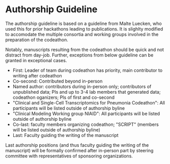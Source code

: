 # Authorship Guideline

The authorship guideline is based on a guideline from Malte Luecken, who used this for prior hackathons leading to publications. It is slighlty modified to accomodate the multiple consortia and working groups involved in the preparation of the codeathon.

Notably, manuscripts resulting from the codeathon should be quick and not distract from day-job. Further, exceptions from below guideline can be granted in exceptional cases.

* First: Leader of team during codeathon has priority, main contributor to writing after codeathon
* Co-second: Contributed beyond in-person
* Named author: contributors during in-person only; contributors of unpublished data; PIs and up to 3-4 lab members that generated data; codeathon oganizers; PIs of first and co-second
* "Clinical and Single-Cell Transcriptomics for Pneumonia Codeathon": All participants will be listed outside of authorship byline
* "Clinical Modeling Working group NIAID":  All participants will be listed outside of authorship byline
* Co-last:  faculty members organizing codeathon; "SCRIPT" (members will be listed outside of authorship byline)
* Last: Faculty guiding the writing of the manuscript

Last authorship positions (and thus faculty guiding the writing of the manuscript) will be formally confirmed after in-person part by steering committee with representatives of sponsoring organizations.
